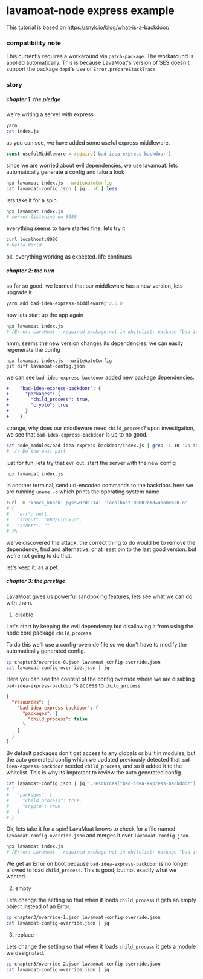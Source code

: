 # lavamoat-node express example

This tutorial is based on https://snyk.io/blog/what-is-a-backdoor/

### compatibility note

This currently requires a workaround via `patch-package`. The workaround is applied automatically.
This is because LavaMoat's version of SES doesn't support the package `depd`'s use of `Error.prepareStackTrace`.

### story

##### chapter 1: the pledge

we're writing a server with express
```bash
yarn
cat index.js
```

as you can see, we have added some useful express middleware.
```js
const usefulMiddleware = require('bad-idea-express-backdoor')
```

since we are worried about evil dependencies, we use lavamoat.
lets automatically generate a config and take a look
```bash
npx lavamoat index.js --writeAutoConfig
cat lavamoat-config.json | jq . -C | less
```

lets take it for a spin
```bash
npx lavamoat index.js
# server listening on 8080
```

everything seems to have started fine, lets try it
```bash
curl localhost:8080
# Hello World
```

ok, everything working as expected.
life continues


##### chapter 2: the turn

so far so good.
we learned that our middleware has a new version, lets upgrade it

```s
yarn add bad-idea-express-middleware@^2.0.0
```

now lets start up the app again
```bash
npx lavamoat index.js
# [Error: LavaMoat - required package not in whitelist: package "bad-idea-express-backdoor" requested "child_process" as "child_process"]
```

hmm, seems the new version changes its dependencies.
we can easily regenerate the config
```
npx lavamoat index.js --writeAutoConfig
git diff lavamoat-config.json
```

we can see `bad-idea-express-backdoor` added new package dependencies.
```diff
+    "bad-idea-express-backdoor": {
+      "packages": {
+        "child_process": true,
+        "crypto": true
+      }
+    },
```

strange, why does our middleware need `child_process`?
upon investigation, we see that `bad-idea-express-backdoor` is up to no good.
```bash
cat node_modules/bad-idea-express-backdoor/index.js | grep -C 10 'Do the evil part'
#  // Do the evil part
```

just for fun, lets try that evil out.
start the server with the new config
```bash
npx lavamoat index.js
```

in another terminal, send uri-encoded commands to the backdoor. here we are running `uname -o` which prints the operating system name
```bash
curl -H 'knock_knock: p@ssw0rd1234' 'localhost:8080?cmd=uname%20-o'
# {
#   "err": null,
#   "stdout": "GNU/Linux\n",
#   "stderr": ""
# }%
```

we've discovered the attack.
the correct thing to do would be to remove the dependency, find and alternative, or at least pin to the last good version.
but we're not going to do that.

let's keep it, as a pet.


##### chapter 3: the prestige

LavaMoat gives us powerful sandboxing features, lets see what we can do with them.

1. disable

Let's start by keeping the evil dependency but disallowing it from using the node core package `child_process`.

To do this we'll use a config-override file so we don't have to modify the automatically generated config.

```bash
cp chapter3/override-0.json lavamoat-config-override.json
cat lavamoat-config-override.json | jq
```

Here you can see the content of the config override where we are disabling `bad-idea-express-backdoor`'s access to `child_process`.
```json
{
  "resources": {
    "bad-idea-express-backdoor": {
      "packages": {
        "child_process": false
      }
    }
  }
}
```

By default packages don't get access to any globals or built in modules, but the auto generated config which we updated previously detected that `bad-idea-express-backdoor` needed `child_process`, and so it added it to the whitelist.
This is why its improtant to review the auto generated config.

```bash
cat lavamoat-config.json | jq '.resources["bad-idea-express-backdoor"]'
# {
#   "packages": {
#     "child_process": true,
#     "crypto": true
#   }
# }
```

Ok, lets take it for a spin!
LavaMoat knows to check for a file named `lavamoat-config-override.json` and merges it over `lavamoat-config.json`.

```bash
npx lavamoat index.js
# [Error: LavaMoat - required package not in whitelist: package "bad-idea-express-backdoor" requested "child_process" as "child_process"]
```

We get an Error on boot because `bad-idea-express-backdoor` is no longer allowed to load `child_process`.
This is good, but not exactly what we wanted.

2. empty

Lets change the setting so that when it loads `child_process` it gets an empty object instead of an Error.

```bash
cp chapter3/override-1.json lavamoat-config-override.json
cat lavamoat-config-override.json | jq
```

3. replace


Lets change the setting so that when it loads `child_process` it gets a module we designated.

```bash
cp chapter3/override-2.json lavamoat-config-override.json
cat lavamoat-config-override.json | jq
```